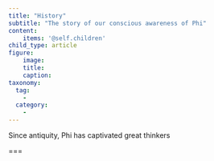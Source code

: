 ```yaml
---
title: "History"
subtitle: "The story of our conscious awareness of Phi"
content:
    items: '@self.children'
child_type: article
figure:
    image:
    title:
    caption:
taxonomy:
  tag:
    -
  category: 
    -
---
```


Since antiquity, Phi has captivated great thinkers

===
